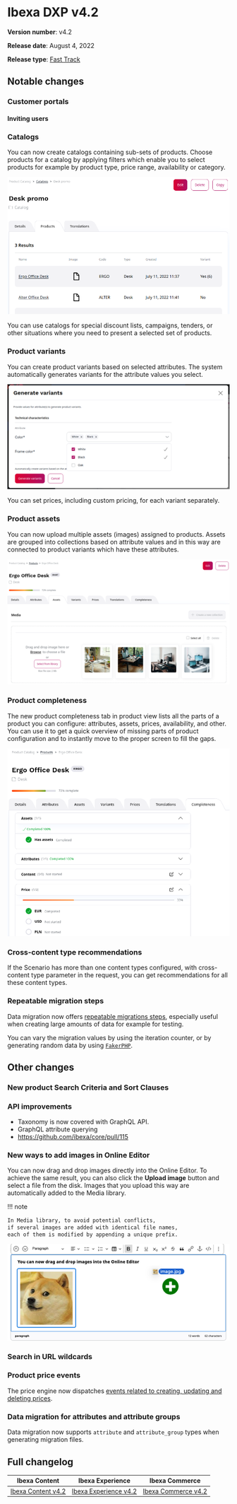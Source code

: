 # Ibexa DXP v4.2

**Version number**: v4.2

**Release date**: August 4, 2022

**Release type**: [Fast Track](../community_resources/release_process.md#release-process)

## Notable changes

### Customer portals

#### Inviting users

### Catalogs

You can now create catalogs containing sub-sets of products.
Choose products for a catalog by applying filters which enable you to select products
for example by product type, price range, availability or category.

![](img/4.2_catalogs_product_list.png)

You can use catalogs for special discount lists, campaigns, tenders,
or other situations where you need to present a selected set of products.

### Product variants

You can create product variants based on selected attributes.
The system automatically generates variants for the attribute values you select.

![](img/4.2_product_variants_generate.png)

You can set prices, including custom pricing, for each variant separately.

### Product assets

You can now upload multiple assets (images) assigned to products.
Assets are grouped into collections based on attribute values
and in this way are connected to product variants which have these attributes.

![](img/4.2_product_assets.png)

### Product completeness

The new product completeness tab in product view lists all the parts of a product you can configure:
attributes, assets, prices, availability, and other.
You can use it to get a quick overview of missing parts of product configuration
and to instantly move to the proper screen to fill the gaps.

![](img/4.2_product_completeness.png)

### Cross-content type recommendations

If the Scenario has more than one content types configured, with cross-content type parameter in the request, you can get recommendations for all these content types.

### Repeatable migration steps

Data migration now offers [repeatable migrations steps](https://doc.ibexa.co/en/latest/guide/data_migration/importing_data/#repeatable-steps),
especially useful when creating large amounts of data for example for testing.

You can vary the migration values by using the iteration counter, or by generating random data by using [`FakerPHP`](https://fakerphp.github.io/).

## Other changes

### New product Search Criteria and Sort Clauses

### API improvements

- Taxonomy is now covered with GraphQL API.
- GraphQL attribute querying
- https://github.com/ibexa/core/pull/115

### New ways to add images in Online Editor

You can now drag and drop images directly into the Online Editor. 
To achieve the same result, you can also click the **Upload image** button and select a file from the disk.
Images that you upload this way are automatically added to the Media library.

!!! note

    In Media library, to avoid potential conflicts, 
    if several images are added with identical file names, 
    each of them is modified by appending a unique prefix.  

![Drag and drop image into the Online Editor](img/4.2_online_editor_dnd_image.png)

### Search in URL wildcards

### Product price events

The price engine now dispatches [events related to creating, updating and deleting prices](https://doc.ibexa.co/en/latest/guide/repository/event_reference/catalog_events/#price).

### Data migration for attributes and attribute groups

Data migration now supports `attribute` and `attribute_group` types when generating migration files.

## Full changelog

| Ibexa Content  | Ibexa Experience  | Ibexa Commerce |
|--------------|------------|------------|
| [Ibexa Content v4.2](https://github.com/ibexa/content/releases/tag/v4.2.0) | [Ibexa Experience v4.2](https://github.com/ibexa/experience/releases/tag/v4.2.0) | [Ibexa Commerce v4.2](https://github.com/ibexa/commerce/releases/tag/v4.2.0)
